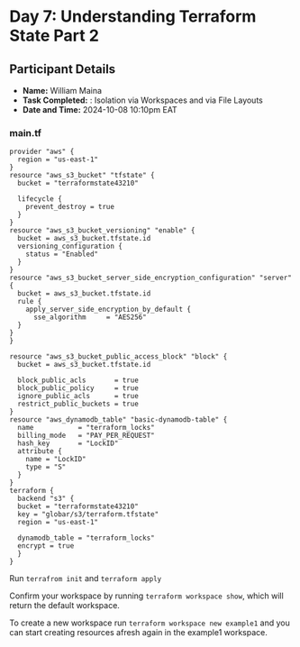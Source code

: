 # Day 7: Understanding Terraform State Part 2

## Participant Details
- **Name:** William Maina
- **Task Completed:** : Isolation via Workspaces and via File Layouts
- **Date and Time:** 2024-10-08 10:10pm EAT


### main.tf
```
provider "aws" {
  region = "us-east-1"
}
resource "aws_s3_bucket" "tfstate" {
  bucket = "terraformstate43210"

  lifecycle {
    prevent_destroy = true
  }
}
resource "aws_s3_bucket_versioning" "enable" {
  bucket = aws_s3_bucket.tfstate.id
  versioning_configuration {
    status = "Enabled"
  }
}
resource "aws_s3_bucket_server_side_encryption_configuration" "server" {
  bucket = aws_s3_bucket.tfstate.id
  rule {
    apply_server_side_encryption_by_default {
      sse_algorithm     = "AES256"
  }
}
}

resource "aws_s3_bucket_public_access_block" "block" {
  bucket = aws_s3_bucket.tfstate.id

  block_public_acls       = true
  block_public_policy     = true
  ignore_public_acls      = true
  restrict_public_buckets = true
}
resource "aws_dynamodb_table" "basic-dynamodb-table" {
  name           = "terraform_locks"
  billing_mode   = "PAY_PER_REQUEST"
  hash_key       = "LockID"
  attribute {
    name = "LockID"
    type = "S"
  }
}
terraform {
  backend "s3" {
  bucket = "terraformstate43210"
  key = "globar/s3/terraform.tfstate"
  region = "us-east-1"

  dynamodb_table = "terraform_locks"
  encrypt = true
  }
}
```

Run `terrafrom init` and `terraform apply`

Confirm your workspace by running `terraform workspace show`, which will return the default workspace.

To create a new workspace run `terraform workspace new example1` and you can start creating resources afresh again in the example1 workspace.

